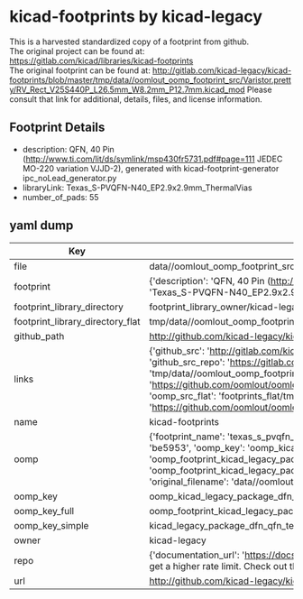 # kicad-footprints by kicad-legacy  
This is a harvested standardized copy of a footprint from github.  
The original project can be found at:  
https://gitlab.com/kicad/libraries/kicad-footprints  
The original footprint can be found at:
http://gitlab.com/kicad-legacy/kicad-footprints/blob/master/tmp/data//oomlout_oomp_footprint_src/Varistor.pretty/RV_Rect_V25S440P_L26.5mm_W8.2mm_P12.7mm.kicad_mod
Please consult that link for additional, details, files, and license information.  
## Footprint Details
* description: QFN, 40 Pin (http://www.ti.com/lit/ds/symlink/msp430fr5731.pdf#page=111 JEDEC MO-220 variation VJJD-2), generated with kicad-footprint-generator ipc_noLead_generator.py  
* libraryLink: Texas_S-PVQFN-N40_EP2.9x2.9mm_ThermalVias  
* number_of_pads: 55  
## yaml dump  
| Key | Value |  
| --- | --- |  
| file | data//oomlout_oomp_footprint_src/kicad-footprints/Package_DFN_QFN.pretty/Texas_S-PVQFN-N40_EP2.9x2.9mm_ThermalVias.kicad_mod |  
| footprint | {'description': 'QFN, 40 Pin (http://www.ti.com/lit/ds/symlink/msp430fr5731.pdf#page=111 JEDEC MO-220 variation VJJD-2), generated with kicad-footprint-generator ipc_noLead_generator.py', 'libraryLink': 'Texas_S-PVQFN-N40_EP2.9x2.9mm_ThermalVias', 'number_of_pads': 55} |  
| footprint_library_directory | footprint_library_owner/kicad-legacy_kicad-footprints |  
| footprint_library_directory_flat | tmp/data//oomlout_oomp_footprint_src/footprints_flat/kicad_legacy_package_dfn_qfn_texas_s_pvqfn_n40_ep2_9x2_9mm_thermalvias/working |  
| github_path | http://github.com/kicad-legacy/kicad-footprints/blob/master/tmp/data//oomlout_oomp_footprint_src/Package_DFN_QFN.pretty/Texas_S-PVQFN-N40_EP2.9x2.9mm_ThermalVias.kicad_mod |  
| links | {'github_src': 'http://gitlab.com/kicad-legacy/kicad-footprints/blob/master/tmp/data//oomlout_oomp_footprint_src/Varistor.pretty/RV_Rect_V25S440P_L26.5mm_W8.2mm_P12.7mm.kicad_mod', 'github_src_repo': 'https://gitlab.com/kicad/libraries/kicad-footprints', 'oomp_bot': 'tmp/data//oomlout_oomp_footprint_src/footprints/kicad_legacy_package_dfn_qfn_texas_s_pvqfn_n40_ep2_9x2_9mm_thermalvias/working', 'oomp_bot_github': 'https://github.com/oomlout/oomlout_oomp_footprint_bot/tree/main/tmp/data//oomlout_oomp_footprint_src/footprints/kicad_legacy_package_dfn_qfn_texas_s_pvqfn_n40_ep2_9x2_9mm_thermalvias/working', 'oomp_src_flat': 'footprints_flat/tmp/data//oomlout_oomp_footprint_src/footprints_flat/kicad_legacy_package_dfn_qfn_texas_s_pvqfn_n40_ep2_9x2_9mm_thermalvias/working', 'oomp_src_flat_github': 'https://github.com/oomlout/oomlout_oomp_footprint_src/tree/main/tmp/data//oomlout_oomp_footprint_src/footprints_flat/kicad_legacy_package_dfn_qfn_texas_s_pvqfn_n40_ep2_9x2_9mm_thermalvias/working'} |  
| name | kicad-footprints |  
| oomp | {'footprint_name': 'texas_s_pvqfn_n40_ep2_9x2_9mm_thermalvias', 'library_name': 'package_dfn_qfn', 'md5': 'be59537d7027eb499a1acd3a418cae32', 'md5_10': 'be59537d70', 'md5_5': 'be595', 'md5_6': 'be5953', 'oomp_key': 'oomp_kicad_legacy_package_dfn_qfn_texas_s_pvqfn_n40_ep2_9x2_9mm_thermalvias', 'oomp_key_extra': 'oomp_footprint_kicad_legacy_package_dfn_qfn_texas_s_pvqfn_n40_ep2_9x2_9mm_thermalvias', 'oomp_key_full': 'oomp_footprint_kicad_legacy_package_dfn_qfn_texas_s_pvqfn_n40_ep2_9x2_9mm_thermalvias_be5953', 'oomp_key_simple': 'kicad_legacy_package_dfn_qfn_texas_s_pvqfn_n40_ep2_9x2_9mm_thermalvias', 'original_filename': 'data//oomlout_oomp_footprint_src/kicad-footprints/Package_DFN_QFN.pretty/Texas_S-PVQFN-N40_EP2.9x2.9mm_ThermalVias.kicad_mod', 'owner_name': 'kicad_legacy'} |  
| oomp_key | oomp_kicad_legacy_package_dfn_qfn_texas_s_pvqfn_n40_ep2_9x2_9mm_thermalvias |  
| oomp_key_full | oomp_footprint_kicad_legacy_package_dfn_qfn_texas_s_pvqfn_n40_ep2_9x2_9mm_thermalvias |  
| oomp_key_simple | kicad_legacy_package_dfn_qfn_texas_s_pvqfn_n40_ep2_9x2_9mm_thermalvias |  
| owner | kicad-legacy |  
| repo | {'documentation_url': 'https://docs.github.com/rest/overview/resources-in-the-rest-api#rate-limiting', 'message': "API rate limit exceeded for 84.66.142.224. (But here's the good news: Authenticated requests get a higher rate limit. Check out the documentation for more details.)"} |  
| url | http://github.com/kicad-legacy/kicad-footprints |  


